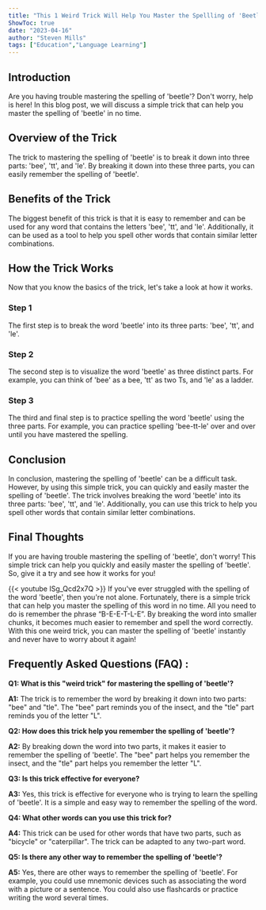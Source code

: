 ```yaml
---
title: "This 1 Weird Trick Will Help You Master the Spellling of 'Beetle' Instantly!"
ShowToc: true 
date: "2023-04-16"
author: "Steven Mills" 
tags: ["Education","Language Learning"]
---
```

## Introduction 
Are you having trouble mastering the spelling of 'beetle'? Don't worry, help is here! In this blog post, we will discuss a simple trick that can help you master the spelling of 'beetle' in no time. 

## Overview of the Trick
The trick to mastering the spelling of 'beetle' is to break it down into three parts: 'bee', 'tt', and 'le'. By breaking it down into these three parts, you can easily remember the spelling of 'beetle'. 

## Benefits of the Trick
The biggest benefit of this trick is that it is easy to remember and can be used for any word that contains the letters 'bee', 'tt', and 'le'. Additionally, it can be used as a tool to help you spell other words that contain similar letter combinations. 

## How the Trick Works
Now that you know the basics of the trick, let's take a look at how it works.

### Step 1
The first step is to break the word 'beetle' into its three parts: 'bee', 'tt', and 'le'.

### Step 2
The second step is to visualize the word 'beetle' as three distinct parts. For example, you can think of 'bee' as a bee, 'tt' as two Ts, and 'le' as a ladder.

### Step 3
The third and final step is to practice spelling the word 'beetle' using the three parts. For example, you can practice spelling 'bee-tt-le' over and over until you have mastered the spelling. 

## Conclusion
In conclusion, mastering the spelling of 'beetle' can be a difficult task. However, by using this simple trick, you can quickly and easily master the spelling of 'beetle'. The trick involves breaking the word 'beetle' into its three parts: 'bee', 'tt', and 'le'. Additionally, you can use this trick to help you spell other words that contain similar letter combinations. 

## Final Thoughts
If you are having trouble mastering the spelling of 'beetle', don't worry! This simple trick can help you quickly and easily master the spelling of 'beetle'. So, give it a try and see how it works for you!

{{< youtube ISg_Qcd2x7Q >}} 
If you've ever struggled with the spelling of the word 'beetle', then you're not alone. Fortunately, there is a simple trick that can help you master the spelling of this word in no time. All you need to do is remember the phrase “B-E-E-T-L-E”. By breaking the word into smaller chunks, it becomes much easier to remember and spell the word correctly. With this one weird trick, you can master the spelling of 'beetle' instantly and never have to worry about it again!

## Frequently Asked Questions (FAQ) :
**Q1: What is this "weird trick" for mastering the spelling of 'beetle'?**

**A1:** The trick is to remember the word by breaking it down into two parts: "bee" and "tle". The "bee" part reminds you of the insect, and the "tle" part reminds you of the letter "L".

**Q2: How does this trick help you remember the spelling of 'beetle'?**

**A2:** By breaking down the word into two parts, it makes it easier to remember the spelling of 'beetle'. The "bee" part helps you remember the insect, and the "tle" part helps you remember the letter "L".

**Q3: Is this trick effective for everyone?**

**A3:** Yes, this trick is effective for everyone who is trying to learn the spelling of 'beetle'. It is a simple and easy way to remember the spelling of the word.

**Q4: What other words can you use this trick for?**

**A4:** This trick can be used for other words that have two parts, such as "bicycle" or "caterpillar". The trick can be adapted to any two-part word.

**Q5: Is there any other way to remember the spelling of 'beetle'?**

**A5:** Yes, there are other ways to remember the spelling of 'beetle'. For example, you could use mnemonic devices such as associating the word with a picture or a sentence. You could also use flashcards or practice writing the word several times.





